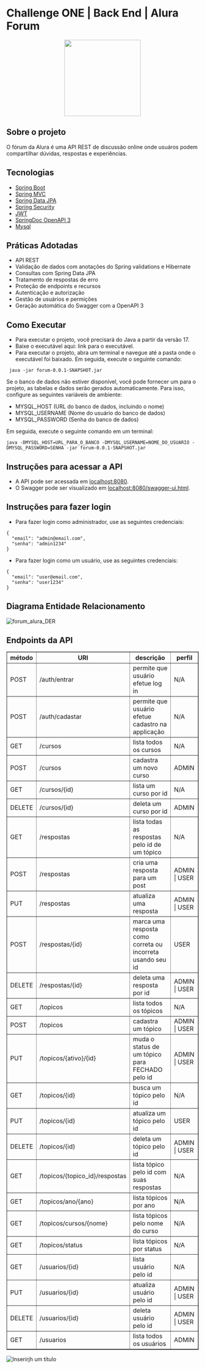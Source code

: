 # Challenge ONE | Back End | Alura Forum

<p align="center" >
     <img width="200" heigth="200" src="https://user-images.githubusercontent.com/78982435/209698701-28dedb2e-855b-44b2-8872-afa45e3b35aa.png">
</p>


## Sobre o projeto
O fórum da Alura é uma API REST de discussão online onde usuáros podem compartilhar dúvidas, respostas e experiências.
## Tecnologias
- [Spring Boot](https://spring.io/projects/spring-boot)
- [Spring MVC](https://docs.spring.io/spring-framework/reference/web/webmvc.html)
- [Spring Data JPA](https://spring.io/projects/spring-data-jpa)
- [Spring Security](https://spring.io/projects/spring-security)
- [JWT](https://jwt.io/)
- [SpringDoc OpenAPI 3](https://springdoc.org/)
- [Mysql](https://dev.mysql.com/downloads/)

## Práticas Adotadas
- API REST
- Validação de dados com anotações do Spring validations e Hibernate
- Consultas com Spring Data JPA
- Tratamento de respostas de erro
- Proteção de endpoints e recursos
- Autenticação e autorização
- Gestão de usuários e permições
- Geração automática do Swagger com a OpenAPI 3
## Como Executar
- Para executar o projeto, você precisará do Java a partir da versão 17.
- Baixe o executável aqui: link para o executável.
- Para executar o projeto, abra um terminal e navegue até a pasta onde o executável foi baixado. Em seguida, execute o seguinte comando:

```
 java -jar forum-0.0.1-SNAPSHOT.jar 
```
Se o banco de dados não estiver disponível, você pode fornecer um para o projeto, as tabelas e dados serão gerados automaticamente. Para isso, configure as seguintes variáveis de ambiente:

- MYSQL_HOST (URL do banco de dados, incluindo o nome)
- MYSQL_USERNAME (Nome do usuário do banco de dados)
- MYSQL_PASSWORD (Senha do banco de dados)

Em seguida, execute o seguinte comando em um terminal:
```
java -DMYSQL_HOST=URL_PARA_O_BANCO -DMYSQL_USERNAME=NOME_DO_USUARIO -DMYSQL_PASSWORD=SENHA -jar forum-0.0.1-SNAPSHOT.jar 
```

## Instruções para acessar a API
- A API pode ser acessada em [localhost:8080](http://localhost:8080).
- O Swagger pode ser visualizado em [localhost:8080/swagger-ui.html](http://localhost:8080/swagger-ui.html).

## Instruções para fazer login

- Para fazer login como administrador, use as seguintes credenciais:
```
{
  "email": "admin@email.com",
  "senha": "admin1234"
}
```
- Para fazer login como um usuário, use as seguintes credenciais:
```
{
  "email": "user@email.com",
  "senha": "user1234"
}
``` 
## Diagrama Entidade Relacionamento
![forum_alura_DER](https://github.com/wesley-brwno/challenge-one-forum-alura/assets/84514966/e3c0e9ee-1439-4c12-a537-5cb99c92bdf2)

## Endpoints da API
<table border="1">
    <tr>
        <th>método</th>
        <th>URI</th>
        <th>descrição</th>
        <th>perfil</th>
    </tr>
    <tr>
        <td>POST</td>
        <td>/auth/entrar</td>
        <td>permite que usuário efetue log in</td>
        <td>N/A</td>
    </tr>
    <tr>
        <td>POST</td>
        <td>/auth/cadastar</td>
        <td>permite que usuário efetue cadastro na applicação</td>
        <td>N/A</td>
    </tr>
    <tr>
        <td>GET</td>
        <td>/cursos</td>
        <td>lista todos os cursos</td>
        <td>N/A</td>
    </tr>
    <tr>
        <td>POST</td>
        <td>/cursos</td>
        <td>cadastra um novo curso</td>
        <td>ADMIN</td>
    </tr>
    <tr>
        <td>GET</td>
        <td>/cursos/{id}</td>
        <td>lista um curso por id</td>
        <td>N/A</td>
    </tr>
    <tr>
        <td>DELETE</td>
        <td>/cursos/{id}</td>
        <td>deleta um curso por id</td>
        <td>ADMIN</td>
    </tr>
    <tr>
        <td>GET</td>
        <td>/respostas</td>
        <td>lista todas as respostas pelo id de um tópico</td>
        <td>N/A</td>
    </tr>
    <tr>
        <td>POST</td>
        <td>/respostas</td>
        <td>cria uma resposta para um post</td></td>
        <td>ADMIN | USER</td>
    </tr>
    <tr>
        <td>PUT</td>
        <td>/respostas</td>
        <td>atualiza uma resposta</td>
        <td>ADMIN | USER</td>
    </tr>
    <tr>
        <td>POST</td>
        <td>/respostas/{id}</td>
        <td>marca uma resposta como correta ou incorreta usando seu id</td>
        <td>USER</td>
    </tr>
    <tr>
        <td>DELETE</td>
        <td>/respostas/{id}</td>
        <td>deleta uma resposta por id</td>
        <td>ADMIN | USER</td>
    </tr>
    <tr>
        <td>GET</td>
        <td>/topicos</td>
        <td>lista todos os tópicos</td>
        <td>N/A</td>
    </tr>
    <tr>
        <td>POST</td>
        <td>/topicos</td>
        <td>cadastra um tópico</td>
        <td>ADMIN | USER</td>
    </tr>
    <tr>
        <td>PUT</td>
        <td>/topicos/{ativo}/{id}</td>
        <td>muda o status de um tópico para FECHADO pelo id</td>
        <td>ADMIN | USER</td>
    </tr>
    <tr>
        <td>GET</td>
        <td>/topicos/{id}</td>
        <td>busca um tópico pelo id</td>
        <td>N/A</td>
    </tr>
    <tr>
        <td>PUT</td>
        <td>/topicos/{id}</td>
        <td>atualiza um tópico pelo id</td>
        <td>USER</td>
    </tr>
    <tr>
        <td>DELETE</td>
        <td>/topicos/{id}</td>
        <td>deleta um tópico pelo id</td>
        <td>ADMIN | USER</td>
    </tr>
    <tr>
        <td>GET</td>
        <td>/topicos/{topico_id}/respostas</td>
        <td>lista tópico pelo id com suas respostas</td>
        <td>N/A</td>
    </tr>
    <tr>
        <td>GET</td>
        <td>/topicos/ano/{ano}</td>
        <td>lista tópicos por ano</td>
        <td>N/A</td>
    </tr>
    <tr>
        <td>GET</td>
        <td>/topicos/cursos/{nome}</td>
        <td>lista tópicos pelo nome do curso</td>
        <td>N/A</td>
    </tr>
    <tr>
        <td>GET</td>
        <td>/topicos/status</td>
        <td>lista tópicos por status</td>
        <td>N/A</td>
    </tr>
    <tr>
        <td>GET</td>
        <td>/usuarios/{id}</td>
        <td>lista usuário pelo id</td>
        <td>N/A</td>
    </tr>
    <tr>
        <td>PUT</td>
        <td>/usuarios/{id}</td>
        <td>atualiza usuário pelo id</td>
        <td>ADMIN | USER</td>
    </tr>
    <tr>
        <td>DELETE</td>
        <td>/usuarios/{id}</td>
        <td>deleta usuário pelo id</td>
        <td>ADMIN | USER</td>
    </tr>
    <tr>
        <td>GET</td>
        <td>/usuarios</td>
        <td>lista todos os usuários</td>
        <td>ADMIN</td>
    </tr>
</table>

![Inserirjh um título](https://user-images.githubusercontent.com/101230741/188219675-46a897f5-7a17-4593-b026-088bc6afd7b9.png)